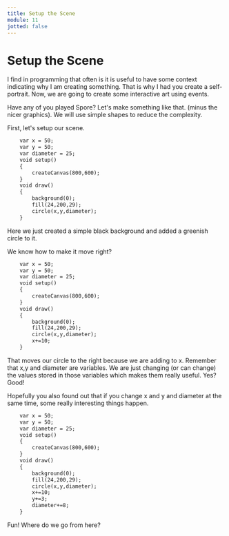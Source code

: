 ```yaml
---
title: Setup the Scene
module: 11
jotted: false
---
```


# Setup the Scene

I find in programming that often is it is useful to have some context indicating why I am creating something.  That is why  I had you create a self-portrait. Now, we are going to create some interactive art using events.

Have any of you played Spore?  Let's make something like that.  (minus the nicer graphics). We will use simple shapes to reduce the complexity.

First, let's setup our scene.

```html
    var x = 50;
    var y = 50;
    var diameter = 25;
    void setup()
    {
        createCanvas(800,600);
    }
    void draw()
    {
        background(0);
        fill(24,200,29);
        circle(x,y,diameter);
    }
```

Here we just created a simple black background and added a greenish circle to it.

We know how to make it move right?

```html
    var x = 50;
    var y = 50;
    var diameter = 25;
    void setup()
    {
        createCanvas(800,600);
    }
    void draw()
    {
        background(0);
        fill(24,200,29);
        circle(x,y,diameter);
        x+=10;
    }
```

That moves our circle to the right because we are adding to x.  Remember that x,y and diameter are variables.  We are just changing (or can change) the values stored in those variables which makes them really useful.  Yes?  Good!

Hopefully you also found out that if you change x and y and diameter at the same time, some really interesting things happen.

```html
    var x = 50;
    var y = 50;
    var diameter = 25;
    void setup()
    {
        createCanvas(800,600);
    }
    void draw()
    {
        background(0);
        fill(24,200,29);
        circle(x,y,diameter);
        x+=10;
        y+=3;
        diameter+=8;
    }
```

Fun! Where do we go from here?